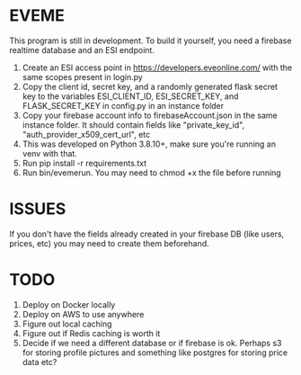 # EVEME

This program is still in development. To build it yourself, you need a firebase realtime database and an ESI endpoint.

1. Create an ESI access point in https://developers.eveonline.com/ with the same scopes present in login.py
2. Copy the client id, secret key, and a randomly generated flask secret key to the variables ESI_CLIENT_ID, ESI_SECRET_KEY, and FLASK_SECRET_KEY in config.py in an instance folder
3. Copy your firebase account info to firebaseAccount.json in the same instance folder. It should contain fields like "private_key_id", "auth_provider_x509_cert_url", etc
4. This was developed on Python 3.8.10+, make sure you're running an venv with that.
5. Run pip install -r requirements.txt
6. Run bin/evemerun. You may need to chmod +x the file before running

# ISSUES

If you don't have the fields already created in your firebase DB (like users, prices, etc) you may need to create them beforehand.

# TODO

1. Deploy on Docker locally
2. Deploy on AWS to use anywhere
3. Figure out local caching
4. Figure out if Redis caching is worth it
5. Decide if we need a different database or if firebase is ok. Perhaps s3 for storing profile pictures and something like postgres for storing price data etc?
